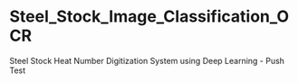 # Steel_Stock_Image_Classification_OCR
Steel Stock Heat Number Digitization System using Deep Learning - Push Test

